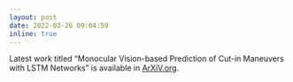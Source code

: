 ```yaml
---
layout: post
date: 2022-03-26 09:04:59
inline: true
---
```

Latest work titled “Monocular Vision-based Prediction of Cut-in Maneuvers with LSTM Networks” is available in [ArXiV.org](https://arxiv.org/abs/2203.10707).

